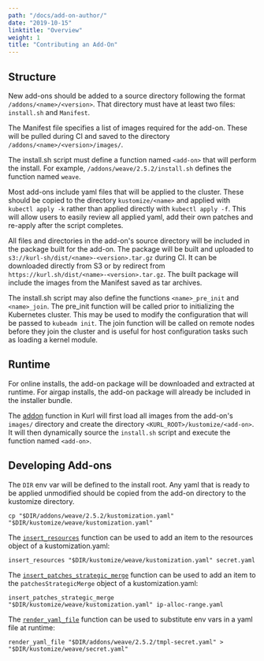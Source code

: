 ```yaml
---
path: "/docs/add-on-author/"
date: "2019-10-15"
linktitle: "Overview"
weight: 1
title: "Contributing an Add-On"
---
```


## Structure

New add-ons should be added to a source directory following the format `/addons/<name>/<version>`.
That directory must have at least two files: `install.sh` and `Manifest`.

The Manifest file specifies a list of images required for the add-on.
These will be pulled during CI and saved to the directory `/addons/<name>/<version>/images/`.

The install.sh script must define a function named `<add-on>` that will perform the install.
For example, `/addons/weave/2.5.2/install.sh` defines the function named `weave`.

Most add-ons include yaml files that will be applied to the cluster.
These should be copied to the directory `kustomize/<name>` and applied with `kubectl apply -k` rather than applied directly with `kubectl apply -f`.
This will allow users to easily review all applied yaml, add their own patches and re-apply after the script completes.

All files and directories in the add-on's source directory will be included in the package built for the add-on.
The package will be built and uploaded to `s3://kurl-sh/dist/<name>-<version>.tar.gz` during CI.
It can be downloaded directly from S3 or by redirect from `https://kurl.sh/dist/<name>-<version>.tar.gz`.
The built package will include the images from the Manifest saved as tar archives.

The install.sh script may also define the functions `<name>_pre_init` and `<name>_join`.
The pre_init function will be called prior to initializing the Kubernetes cluster.
This may be used to modify the configuration that will be passed to `kubeadm init`.
The join function will be called on remote nodes before they join the cluster and is useful for host configuration tasks such as loading a kernel module.

## Runtime

For online installs, the add-on package will be downloaded and extracted at runtime.
For airgap installs, the add-on package will already be included in the installer bundle.

The [addon](https://github.com/replicatedhq/kurl/blob/master/scripts/common/addon.sh) function in Kurl will first load all images from the add-on's `images/` directory and create the directory `<KURL_ROOT>/kustomize/<add-on>`.
It will then dynamically source the `install.sh` script and execute the function named `<add-on>`.

## Developing Add-ons

The `DIR` env var will be defined to the install root.
Any yaml that is ready to be applied unmodified should be copied from the add-on directory to the kustomize directory.
```
cp "$DIR/addons/weave/2.5.2/kustomization.yaml" "$DIR/kustomize/weave/kustomization.yaml"
```

The [`insert_resources`](https://github.com/replicatedhq/kurl/blob/5e6c9549ad6410df1f385444b83eabaf42a7e244/scripts/common/yaml.sh#L29) function can be used to add an item to the resources object of a kustomization.yaml:
```
insert_resources "$DIR/kustomize/weave/kustomization.yaml" secret.yaml
```

The [`insert_patches_strategic_merge`](https://github.com/replicatedhq/kurl/blob/5e6c9549ad6410df1f385444b83eabaf42a7e244/scripts/common/yaml.sh#L18) function can be used to add an item to the `patchesStrategicMerge` object of a kustomization.yaml:
```
insert_patches_strategic_merge "$DIR/kustomize/weave/kustomization.yaml" ip-alloc-range.yaml
```

The [`render_yaml_file`](https://github.com/replicatedhq/kurl/blob/5e6c9549ad6410df1f385444b83eabaf42a7e244/scripts/common/yaml.sh#L18) function can be used to substitute env vars in a yaml file at runtime:
```
render_yaml_file "$DIR/addons/weave/2.5.2/tmpl-secret.yaml" > "$DIR/kustomize/weave/secret.yaml"
```
